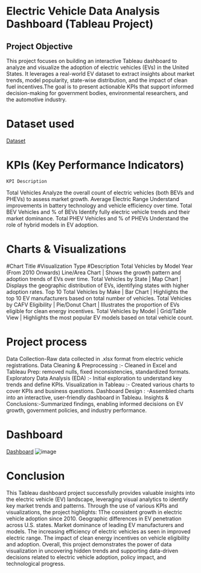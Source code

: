 # Electric Vehicle Data Analysis Dashboard (Tableau Project)

## Project Objective
This project focuses on building an interactive Tableau dashboard to analyze and visualize the adoption of electric vehicles (EVs) in the United States. It leverages a real-world EV dataset to extract insights about market trends, model popularity, state-wise distribution, and the impact of clean fuel incentives.The goal is to present actionable KPIs that support informed decision-making for government bodies, environmental researchers, and the automotive industry.

# Dataset used
<a href="https://github.com/Tjgaurav22/Data-analysis-dashboard-using-tebleau/blob/main/archive%20(8)%20%5BMConverter.eu%5D.xls">Dataset</a>

# KPIs (Key Performance Indicators)
    KPI	Description
Total Vehicles	Analyze the overall count of electric vehicles (both BEVs and PHEVs) to assess market growth.
Average Electric Range	Understand improvements in battery technology and vehicle efficiency over time.
Total BEV Vehicles and % of BEVs	Identify fully electric vehicle trends and their market dominance.
Total PHEV Vehicles and % of PHEVs	Understand the role of hybrid models in EV adoption.

# Charts & Visualizations
#Chart Title                                    #Visualization Type                    #Description
Total Vehicles by Model Year (From 2010 Onwards) Line/Area Chart | Shows the growth pattern and adoption trends of EVs over time.
Total Vehicles by State | Map Chart | Displays the geographic distribution of EVs, identifying states with higher adoption rates.
Top 10 Total Vehicles by Make | Bar Chart | Highlights the top 10 EV manufacturers based on total number of vehicles.
Total Vehicles by CAFV Eligibility | Pie/Donut Chart | Illustrates the proportion of EVs eligible for clean energy incentives.
Total Vehicles by Model | Grid/Table View | Highlights the most popular EV models based on total vehicle count.

# Project process 
Data Collection-Raw data collected in .xlsx format from electric vehicle registrations.
Data Cleaning & Preprocessing :- Cleaned in Excel and Tableau Prep: removed nulls, fixed inconsistencies, standardized formats.
Exploratory Data Analysis (EDA) :- Initial exploration to understand key trends and define KPIs.
Visualization in Tableau :- Created various charts to cover KPIs and business questions.
Dashboard Design : -Assembled charts into an interactive, user-friendly dashboard in Tableau.
Insights & Conclusions:-Summarized findings, enabling informed decisions on EV growth, government policies, and industry performance.

# Dashboard
<a href="https://github.com/Tjgaurav22/Data-analysis-dashboard-using-tebleau/blob/main/eletric%20vehicles%20dashboard.png">Dashboard</a>
![image](https://github.com/user-attachments/assets/0e662f44-71ef-4499-b905-fabdce0c7d9b)

# Conclusion
This Tableau dashboard project successfully provides valuable insights into the electric vehicle (EV) landscape, leveraging visual analytics to identify key market trends and patterns. Through the use of various KPIs and visualizations, the project highlights:
1The consistent growth in electric vehicle adoption since 2010.
Geographic differences in EV penetration across U.S. states.
Market dominance of leading EV manufacturers and models.
The increasing efficiency of electric vehicles as seen in improved electric range.
The impact of clean energy incentives on vehicle eligibility and adoption.
Overall, this project demonstrates the power of data visualization in uncovering hidden trends and supporting data-driven decisions related to electric vehicle adoption, policy impact, and technological progress.

